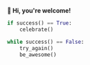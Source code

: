 **🐋 Hi, you're welcome!** 

```python
if success() == True:
    celebrate()

while success() == False:
    try_again()
    be_awesome()
```
